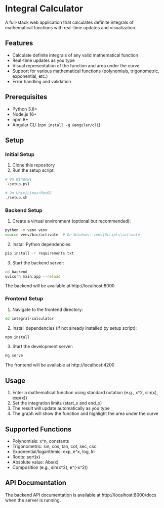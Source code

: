 # Integral Calculator

A full-stack web application that calculates definite integrals of mathematical functions with real-time updates and visualization.

## Features

- Calculate definite integrals of any valid mathematical function
- Real-time updates as you type
- Visual representation of the function and area under the curve
- Support for various mathematical functions (polynomials, trigonometric, exponential, etc.)
- Error handling and validation

## Prerequisites

- Python 3.8+
- Node.js 16+
- npm 8+
- Angular CLI (`npm install -g @angular/cli`)

## Setup

### Initial Setup

1. Clone this repository
2. Run the setup script:
```bash
# On Windows
.\setup.ps1

# On Unix/Linux/MacOS
./setup.sh
```

### Backend Setup

1. Create a virtual environment (optional but recommended):
```bash
python -m venv venv
source venv/bin/activate  # On Windows: venv\Scripts\activate
```

2. Install Python dependencies:
```bash
pip install -r requirements.txt
```

3. Start the backend server:
```bash
cd backend
uvicorn main:app --reload
```

The backend will be available at http://localhost:8000

### Frontend Setup

1. Navigate to the frontend directory:
```bash
cd integral-calculator
```

2. Install dependencies (if not already installed by setup script):
```bash
npm install
```

3. Start the development server:
```bash
ng serve
```

The frontend will be available at http://localhost:4200

## Usage

1. Enter a mathematical function using standard notation (e.g., x^2, sin(x), exp(x))
2. Set the integration limits (start_x and end_x)
3. The result will update automatically as you type
4. The graph will show the function and highlight the area under the curve

## Supported Functions

- Polynomials: x^n, constants
- Trigonometric: sin, cos, tan, cot, sec, csc
- Exponential/logarithmic: exp, e^x, log, ln
- Roots: sqrt(x)
- Absolute value: Abs(x)
- Composition (e.g., sin(x^2), e^(-x^2))

## API Documentation

The backend API documentation is available at http://localhost:8000/docs when the server is running. 